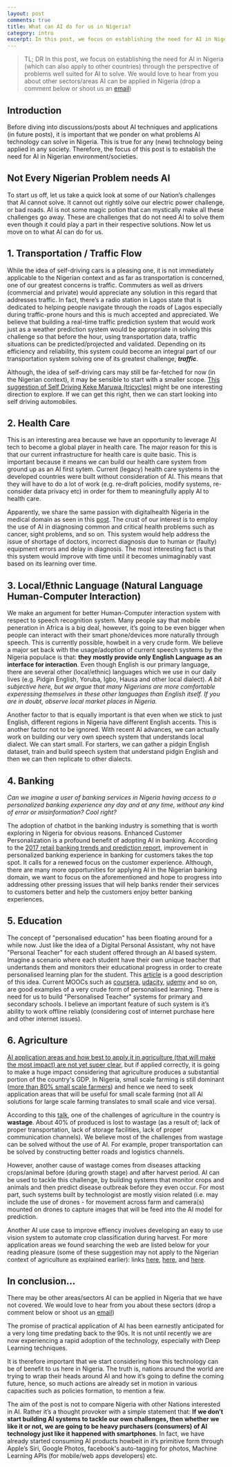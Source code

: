 ```yaml
---
layout: post
comments: true
title: What can AI do for us in Nigeria?
category: intro
excerpt: In this post, we focus on establishing the need for AI in Nigeria (which can also apply to other countries) through the perspective of problems well suited for AI to solve.
---
```


> TL; DR
> In this post, we focus on establishing the need for AI in Nigeria (which can also apply to other countries) through the perspective of problems well suited for AI to solve. We would love to hear from you about other sectors/areas AI can be applied in Nigeria (drop a comment below or shoot us an [email](mailto:wecodeanything@outlook.com))

## Introduction
Before diving into discussions/posts about AI techniques and applications (in future posts), it is important that we ponder on what problems AI technology can solve in Nigeria. This is true for any (new) technology being applied in any society. Therefore, the focus of this post is to establish the need for AI in Nigerian environment/societies. 

## Not Every Nigerian Problem needs AI
To start us off, let us take a quick look at some of our Nation’s challenges that AI cannot solve. It cannot out rightly solve our electric power challenge, or bad roads. AI is not some magic potion that can mystically make all these challenges go away. These are challenges that do not need AI to solve them even though it could play a part in their respective solutions. Now let us move on to what AI can do for us.

## 1. Transportation / Traffic Flow
While the idea of self-driving cars is a pleasing one, it is not immediately applicable to the Nigerian context and as far as transportation is concerned, one of our greatest concerns is traffic. Commuters as well as drivers (commercial and private) would appreciate any solution in this regard that addresses traffic. In fact, there’s a radio station in Lagos state that is dedicated to helping people navigate through the roads of Lagos especially during traffic-prone hours and this is much accepted and appreciated. We believe that building a real-time traffic prediction system that would work just as a weather prediction system would be appropriate in solving this challenge so that before the hour, using transportation data, traffic situations can be predicted/projected and validated. Depending on its efficiency and reliability, this system could become an integral part of our transportation system solving one of its greatest challenge, **_traffic_**.

Although, the idea of self-driving cars may still be far-fetched for now (in the Nigerian context), it may be sensible to start with a smaller scope. [This suggestion of Self Driving Keke Maruwa (tricycles)](https://youtu.be/XjsYNnMmetM?t=385) might be one interesting direction to explore. If we can get this right, then we can start looking into self driving automobiles.

## 2. Health Care
This is an interesting area because we have an opportunity to leverage AI tech to become a global player in health care. The major reason for this is that our current infrastructure for health care is quite basic. This is important because it means we can build our health care system from ground up as an AI first sytem. Current (legacy) health care systems in the developed countries were built without consideration of AI. This means that they will have to do a lot of work (e.g. re-draft policies, modify systems, re-consider data privacy etc) in order for them to meaningfully apply AI to health care.

Apparently, we share the same passion with digitalhealth Nigeria in the medical domain as seen in this [post](http://digitalhealth.com.ng/2016/10/29/tech-doctor-shortage-nigeria/). The crust of our interest is to employ the use of AI in diagnosing common and critical health problems such as cancer, sight problems, and so on. This system would help address the issue of shortage of doctors, incorrect diagnosis due to human or (faulty) equipment errors and delay in diagnosis. The most interesting fact is that this system would improve with time until it becomes unimaginably vast based on its learning over time.

## 3. Local/Ethnic Language (Natural Language Human-Computer Interaction)
We make an argument for better Human-Computer interaction system with respect to speech recognition system. Many people say that mobile peneration in Africa is a big deal, however, it’s going to be even bigger when people can interact with their smart phone/devices more naturally through speech. This is currently possible, howbeit in a very crude form. We believe a major set back with the usage/adoption of current speech systems by the Nigeria populace is that: **they mostly provide only English Language as an interface for interaction**. Even though English is our primary language, there are several other (local/ethnic) languages which we use in our daily lives (e.g. Pidgin English, Yoruba, Igbo, Hausa and other local dialect). *A bit subjective here, but we argue that many Nigerians are more comfortable experessing themselves in these other languages than English itself. If you are in doubt, observe local market places in Nigeria.*

Another factor to that is equally important is that even when we stick to just English, different regions in Nigeria have different English accents. This is another factor not to be ignored. With recent AI advances, we can actually work on building our very own speech system that understands local dialect. We can start small. For starters, we can gather a pidgin English dataset, train and build speech system that understand pidgin English and then we can then replicate to other dialects.

## 4. Banking
*Can we imagine a user of banking services in Nigeria having access to a personalized banking experience any day and at any time, without any kind of error or misinformation? Cool right?*

The adoption of chatbot in the banking industry is something that is worth exploring in Nigeria for obvious reasons. Enhanced Customer Personalization is a profound benefit of adopting AI in banking. According to the [2017 retail banking trends and prediction report](https://thefinancialbrand.com/62858/2017-top-banking-trends-predictions-forecast-digital-fintech-data-api/), improvement in personalized banking experience in banking for customers takes the top spot. It calls for a renewed focus on the customer experience. Although, there are many more opportunities for applying AI in the Nigerian banking domain, we want to focus on the aforementioned and hope to progress into addressing other pressing issues that will help banks render their services to customers better and help the customers enjoy better banking experiences.

## 5. Education
The concept of "personalised education" has been floating around for a while now. Just like the idea of a Digital Personal Assistant, why not have "Personal Teacher" for each student offered through an AI based system. Imagine a scenario where each student have their own unique teacher that undertands them and monitors their educational progress in order to create personalised learning plan for the student. This [article](https://www.theverge.com/2016/4/25/11492102/bill-gates-interview-education-software-artificial-intelligence) is a good description of this idea. 
Current MOOCs such as [coursera](https://www.coursera.org/), [udacity](https://www.udacity.com/), [udemy](https://www.udemy.com/) and so on, are good examples of a very crude form of personalised learning. There is need for us to build "Personalised Teacher" systems for primary and secondary schools. I believe an important feature of such system is it’s ability to work offline reliably (considering cost of internet purchase here and other internet issues).

## 6. Agriculture
[AI application areas and how best to apply it in agriculture (that will make the most impact) are not yet super clear](https://agfundernews.com/the-challenges-for-artificial-intelligence-in-agriculture.html), but if applied correctly, it is going to make a huge impact considering that agriculture produces a substantial portion of the country's GDP.
In Nigeria, small scale farming is still dominant ([more than 80% small scale farmers](http://www.eajournals.org/wp-content/uploads/A-Review-of-Smallholder-Farming-In-Nigeria.pdf)) and hence we need to seek application areas that will be useful for small scale farming (not all AI solutions for large scale farming translates to small scale and vice versa).

According to this [talk](https://youtu.be/OmugiPdc9QY?list=PLOb_h4hKJ00qt9eoBLr3MtsIdCdRaUzmR&t=273), one of the challenges of agriculture in the country is **wastage**. About 40% of produced is lost to wastage (as a result of; lack of proper transportation, lack of storage facilities, lack of proper communication channels). We believe most of the challenges from wastage can be solved without the use of AI. For example, proper transportation can be solved by constructing better roads and logistics channels.

However, another cause of wastage comes from diseases attacking crops/animal before (during growth stage) and after harvest period. AI can be used to tackle this challenge, by building systems that monitor crops and animals and then predict disease outbreak before they even occur. For most part, such systems built by technologist are mostly vision related (i.e. may include the use of drones - for movement across farm and camera(s) mounted on drones to capture images that will be feed into the AI model for prediction.

Another AI use case to improve effiency involves developing an easy to use vision system to automate crop classification during harvest. For more application areas we found searching the web are listed below for your reading pleasure (some of these suggestion may not apply to the Nigerian context of agriculture as explained earlier): links [here](http://ai.business/2016/05/06/artificial-intelligence-in-agriculture-part-2-how-farming-is-going-automated-with-ai-technologies/), [here](https://www.yenlo.com/blog/5-applications-of-artificial-intelligence-that-are-used-and-useful), and [here](https://www.quora.com/What-are-some-applications-of-AI-in-the-field-of-agriculture).


## In conclusion...
There may be other areas/sectors AI can be applied in Nigeria that we have not covered. We would love to hear from you about these sectors (drop a comment below or shoot us an [email](mailto:mikaelovi@gmail.com))

The promise of practical application of AI has been earnestly anticipated for a very long time predating back to the 90s. It is not until recently we are now experiencing a rapid adoption of the technology, especially with Deep Learning techniques.

It is therefore important that we start considering how this technology can be of benefit to us here in Nigeria. The truth is, nations around the world are trying to wrap their heads around AI and how it’s going to define the coming future, hence, so much actions are already set in motion in various capacities such as policies formation, to mention a few.

The aim of the post is not to compare Nigeria with other Nations interested in AI. Rather it’s a thought provoker with a simple statement that: **If we don’t start building AI systems to tackle our own challenges, then whether we like it or not, we are going to be heavy purchasers (consumers) of AI technology just like it happened with smartphones**. In fact, we have already started consuming AI products howbeit in it’s primitive form through Apple’s Siri, Google Photos, facebook's auto-tagging for photos, Machine Learning APIs (for mobile/web apps developers) etc.

